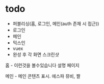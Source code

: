 # todo

- 퍼블리싱(홈, 로그인, 메인(auth 존재 시 접근))
- 로그인
- 메인
- 믹스인
- vuex
- 완성 후 각 화면 스크린샷

홈 - 이런것을 볼수있습니다 설명 페이지

메인 - 메인 콘텐츠 표시. 에스파 뮤비, 짤

